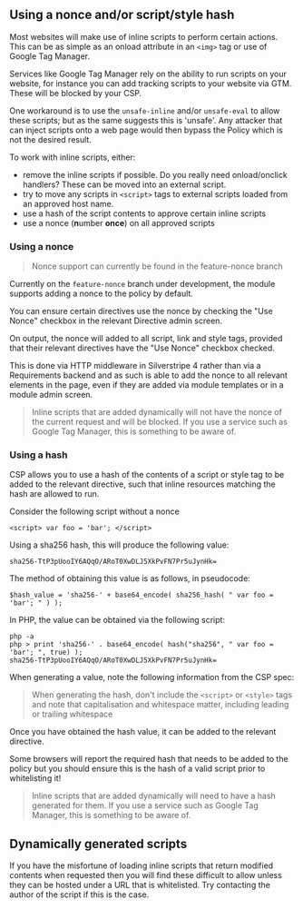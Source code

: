 ## Using a nonce and/or script/style hash

Most websites will make use of inline scripts to perform certain actions. This can be as simple as an onload attribute in an ```<img>``` tag or  use of Google Tag Manager.

Services like Google Tag Manager rely on the ability to run scripts on your website, for instance you can add tracking scripts to your website via GTM. These will be blocked by your CSP.

One workaround is to use the ```unsafe-inline``` and/or ```unsafe-eval``` to allow these scripts; but as the same suggests this is 'unsafe'. Any attacker that can inject scripts onto a web page would then bypass the Policy which is not the desired result.

To work with inline scripts, either:

+ remove the inline scripts if possible. Do you really need onload/onclick handlers? These can be moved into an external script.
+ try to move any scripts in ```<script>``` tags to external scripts loaded from an approved host name.
+ use a hash of the script contents to approve certain inline scripts
+ use a nonce (**n**umber **once**) on all approved scripts

### Using a nonce

> Nonce support can currently be found in the feature-nonce branch

Currently on the ```feature-nonce``` branch under development, the module supports adding a nonce to the policy by default.

You can ensure certain directives use the nonce by checking the "Use Nonce" checkbox in the relevant Directive admin screen.

On output, the nonce will added to all script, link and style tags, provided that their relevant directives have the "Use Nonce" checkbox checked.

This is done via HTTP middleware in Silverstripe 4 rather than via a Requirements backend and as such is able to add the nonce to all relevant elements in the page, even if they are added via module templates or in a module admin screen.

> Inline scripts that are added dynamically will not have the nonce of the current request and will be blocked. If you use a service such as Google Tag Manager, this is something to be aware of.

### Using a hash

CSP allows you to use a hash of the contents of a script or style tag to be added to the relevant directive, such that inline resources matching the hash are allowed to run.

Consider the following script without a nonce

```
<script> var foo = 'bar'; </script>
```

Using a sha256 hash, this will produce the following value:

```
sha256-TtP3pUooIY6AQqO/ARoT0XwDLJ5XkPvFN7Pr5uJynHk=
```

The method of obtaining this value is as follows, in pseudocode:

```
$hash_value = 'sha256-' + base64_encode( sha256_hash( " var foo = 'bar'; " ) );
```

In PHP, the value can be obtained via the following script:
```
php -a
php > print 'sha256-' . base64_encode( hash("sha256", " var foo = 'bar'; ", true) );
sha256-TtP3pUooIY6AQqO/ARoT0XwDLJ5XkPvFN7Pr5uJynHk=
```

When generating a value, note the following information from the CSP spec:
>  When generating the hash, don't include the ```<script>``` or ```<style>``` tags and note that capitalisation and whitespace matter, including leading or trailing whitespace

Once you have obtained the hash value, it can be added to the relevant directive.

Some browsers will report the required hash that needs to be added to the policy but you should ensure this is the hash of a valid script prior to whitelisting it!

> Inline scripts that are added dynamically will need to have a hash generated for them. If you use a service such as Google Tag Manager, this is something to be aware of.

## Dynamically generated scripts

If you have the misfortune of loading inline scripts that return modified contents when requested then you will find these difficult to allow unless they can be hosted under a URL that is whitelisted. Try contacting the author of the script if this is the case.
